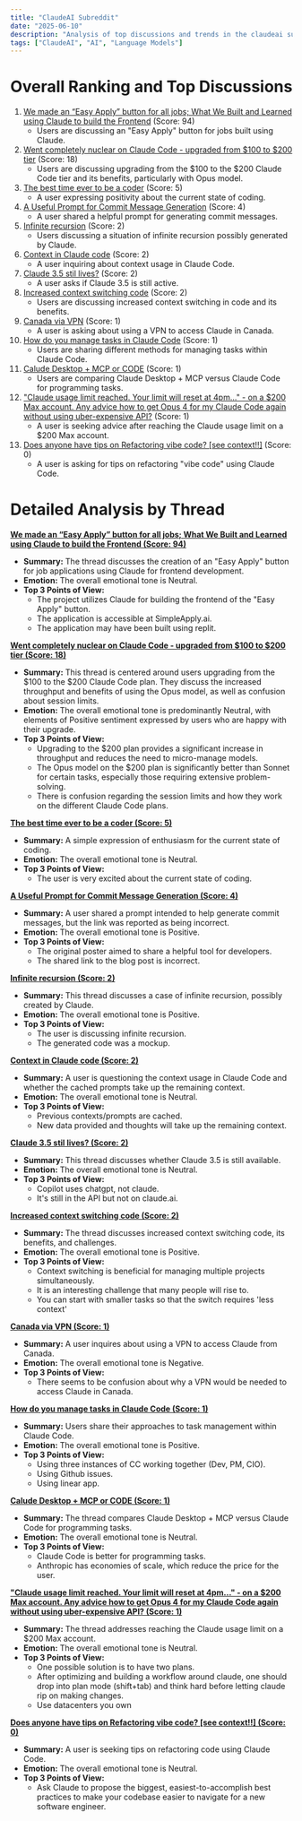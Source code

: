 ```yaml
---
title: "ClaudeAI Subreddit"
date: "2025-06-10"
description: "Analysis of top discussions and trends in the claudeai subreddit"
tags: ["ClaudeAI", "AI", "Language Models"]
---
```


# Overall Ranking and Top Discussions
1.  [We made an “Easy Apply” button for all jobs; What We Built and Learned using Claude to build the Frontend](https://www.reddit.com/gallery/1l843zr) (Score: 94)
    *   Users are discussing an "Easy Apply" button for jobs built using Claude.
2.  [Went completely nuclear on Claude Code - upgraded from $100 to $200 tier](https://www.reddit.com/r/ClaudeAI/comments/1l822s7/went_completely_nuclear_on_claude_code_upgraded/) (Score: 18)
    *   Users are discussing upgrading from the $100 to the $200 Claude Code tier and its benefits, particularly with Opus model.
3.  [The best time ever to be a coder](https://www.reddit.com/r/ClaudeAI/comments/1l84zrx/the_best_time_ever_to_be_a_coder/) (Score: 5)
    *   A user expressing positivity about the current state of coding.
4.  [A Useful Prompt for Commit Message Generation](https://www.reddit.com/r/ClaudeAI/comments/1l82cud/a_useful_prompt_for_commit_message_generation/) (Score: 4)
    *   A user shared a helpful prompt for generating commit messages.
5.  [Infinite recursion](https://www.reddit.com/gallery/1l85f0n) (Score: 2)
    *   Users discussing a situation of infinite recursion possibly generated by Claude.
6.  [Context in Claude code](https://www.reddit.com/r/ClaudeAI/comments/1l82ybl/context_in_claude_code/) (Score: 2)
    *   A user inquiring about context usage in Claude Code.
7.  [Claude 3.5 stil lives?](https://www.reddit.com/r/ClaudeAI/comments/1l843ju/claude_35_stil_lives/) (Score: 2)
    *   A user asks if Claude 3.5 is still active.
8.  [Increased context switching code](https://www.reddit.com/r/ClaudeAI/comments/1l84n9k/increased_context_switching_code/) (Score: 2)
    *   Users are discussing increased context switching in code and its benefits.
9.  [Canada via VPN](https://www.reddit.com/r/ClaudeAI/comments/1l82m90/canada_via_vpn/) (Score: 1)
    *   A user is asking about using a VPN to access Claude in Canada.
10. [How do you manage tasks in Claude Code](https://www.reddit.com/r/ClaudeAI/comments/1l8341h/how_do_you_manage_tasks_in_claude_code/) (Score: 1)
    *   Users are sharing different methods for managing tasks within Claude Code.
11. [Calude Desktop + MCP or CODE](https://www.reddit.com/r/ClaudeAI/comments/1l83r8q/calude_desktop_mcp_or_code/) (Score: 1)
    *   Users are comparing Claude Desktop + MCP versus Claude Code for programming tasks.
12. ["Claude usage limit reached. Your limit will reset at 4pm..." - on a $200 Max account. Any advice how to get Opus 4 for my Claude Code again without using uber-expensive API?](https://www.reddit.com/r/ClaudeAI/comments/1l84s48/claude_usage_limit_reached_your_limit_will_reset/) (Score: 1)
    *   A user is seeking advice after reaching the Claude usage limit on a $200 Max account.
13. [Does anyone have tips on Refactoring vibe code? [see context!!]](https://www.reddit.com/r/ClaudeAI/comments/1l82vbs/does_anyone_have_tips_on_refactoring_vibe_code/) (Score: 0)
    *   A user is asking for tips on refactoring "vibe code" using Claude Code.

# Detailed Analysis by Thread
**[We made an “Easy Apply” button for all jobs; What We Built and Learned using Claude to build the Frontend (Score: 94)](https://www.reddit.com/gallery/1l843zr)**
*  **Summary:** The thread discusses the creation of an "Easy Apply" button for job applications using Claude for frontend development.
*  **Emotion:** The overall emotional tone is Neutral.
*  **Top 3 Points of View:**
    *   The project utilizes Claude for building the frontend of the "Easy Apply" button.
    *   The application is accessible at SimpleApply.ai.
    *   The application may have been built using replit.

**[Went completely nuclear on Claude Code - upgraded from $100 to $200 tier (Score: 18)](https://www.reddit.com/r/ClaudeAI/comments/1l822s7/went_completely_nuclear_on_claude_code_upgraded/)**
*  **Summary:**  This thread is centered around users upgrading from the $100 to the $200 Claude Code plan. They discuss the increased throughput and benefits of using the Opus model, as well as confusion about session limits.
*  **Emotion:** The overall emotional tone is predominantly Neutral, with elements of Positive sentiment expressed by users who are happy with their upgrade.
*  **Top 3 Points of View:**
    *   Upgrading to the $200 plan provides a significant increase in throughput and reduces the need to micro-manage models.
    *   The Opus model on the $200 plan is significantly better than Sonnet for certain tasks, especially those requiring extensive problem-solving.
    *   There is confusion regarding the session limits and how they work on the different Claude Code plans.

**[The best time ever to be a coder (Score: 5)](https://www.reddit.com/r/ClaudeAI/comments/1l84zrx/the_best_time_ever_to_be_a_coder/)**
*  **Summary:** A simple expression of enthusiasm for the current state of coding.
*  **Emotion:** The overall emotional tone is Neutral.
*  **Top 3 Points of View:**
    *   The user is very excited about the current state of coding.

**[A Useful Prompt for Commit Message Generation (Score: 4)](https://www.reddit.com/r/ClaudeAI/comments/1l82cud/a_useful_prompt_for_commit_message_generation/)**
*  **Summary:**  A user shared a prompt intended to help generate commit messages, but the link was reported as being incorrect.
*  **Emotion:** The overall emotional tone is Positive.
*  **Top 3 Points of View:**
    *   The original poster aimed to share a helpful tool for developers.
    *   The shared link to the blog post is incorrect.

**[Infinite recursion (Score: 2)](https://www.reddit.com/gallery/1l85f0n)**
*  **Summary:** This thread discusses a case of infinite recursion, possibly created by Claude.
*  **Emotion:** The overall emotional tone is Positive.
*  **Top 3 Points of View:**
    *   The user is discussing infinite recursion.
    *   The generated code was a mockup.

**[Context in Claude code (Score: 2)](https://www.reddit.com/r/ClaudeAI/comments/1l82ybl/context_in_claude_code/)**
*  **Summary:** A user is questioning the context usage in Claude Code and whether the cached prompts take up the remaining context.
*  **Emotion:** The overall emotional tone is Neutral.
*  **Top 3 Points of View:**
    *   Previous contexts/prompts are cached.
    *   New data provided and thoughts will take up the remaining context.

**[Claude 3.5 stil lives? (Score: 2)](https://www.reddit.com/r/ClaudeAI/comments/1l843ju/claude_35_stil_lives/)**
*  **Summary:** This thread discusses whether Claude 3.5 is still available.
*  **Emotion:** The overall emotional tone is Neutral.
*  **Top 3 Points of View:**
    *   Copilot uses chatgpt, not claude.
    *   It's still in the API but not on claude.ai.

**[Increased context switching code (Score: 2)](https://www.reddit.com/r/ClaudeAI/comments/1l84n9k/increased_context_switching_code/)**
*  **Summary:** The thread discusses increased context switching code, its benefits, and challenges.
*  **Emotion:** The overall emotional tone is Positive.
*  **Top 3 Points of View:**
    *   Context switching is beneficial for managing multiple projects simultaneously.
    *   It is an interesting challenge that many people will rise to.
    *   You can start with smaller tasks so that the switch requires 'less context'

**[Canada via VPN (Score: 1)](https://www.reddit.com/r/ClaudeAI/comments/1l82m90/canada_via_vpn/)**
*  **Summary:** A user inquires about using a VPN to access Claude from Canada.
*  **Emotion:** The overall emotional tone is Negative.
*  **Top 3 Points of View:**
    *   There seems to be confusion about why a VPN would be needed to access Claude in Canada.

**[How do you manage tasks in Claude Code (Score: 1)](https://www.reddit.com/r/ClaudeAI/comments/1l8341h/how_do_you_manage_tasks_in_claude_code/)**
*  **Summary:**  Users share their approaches to task management within Claude Code.
*  **Emotion:** The overall emotional tone is Positive.
*  **Top 3 Points of View:**
    *   Using three instances of CC working together (Dev, PM, CIO).
    *   Using Github issues.
    *   Using linear app.

**[Calude Desktop + MCP or CODE (Score: 1)](https://www.reddit.com/r/ClaudeAI/comments/1l83r8q/calude_desktop_mcp_or_code/)**
*  **Summary:** The thread compares Claude Desktop + MCP versus Claude Code for programming tasks.
*  **Emotion:** The overall emotional tone is Neutral.
*  **Top 3 Points of View:**
    *   Claude Code is better for programming tasks.
    *   Anthropic has economies of scale, which reduce the price for the user.

**["Claude usage limit reached. Your limit will reset at 4pm..." - on a $200 Max account. Any advice how to get Opus 4 for my Claude Code again without using uber-expensive API? (Score: 1)](https://www.reddit.com/r/ClaudeAI/comments/1l84s48/claude_usage_limit_reached_your_limit_will_reset/)**
*  **Summary:** The thread addresses reaching the Claude usage limit on a $200 Max account.
*  **Emotion:** The overall emotional tone is Neutral.
*  **Top 3 Points of View:**
    *   One possible solution is to have two plans.
    *   After optimizing and building a workflow around claude, one should drop into plan mode (shift+tab) and think hard before letting claude rip on making changes.
    *   Use datacenters you own

**[Does anyone have tips on Refactoring vibe code? [see context!!] (Score: 0)](https://www.reddit.com/r/ClaudeAI/comments/1l82vbs/does_anyone_have_tips_on_refactoring_vibe_code/)**
*  **Summary:** A user is seeking tips on refactoring code using Claude Code.
*  **Emotion:** The overall emotional tone is Neutral.
*  **Top 3 Points of View:**
    *   Ask Claude to propose the biggest, easiest-to-accomplish best practices to make your codebase easier to navigate for a new software engineer.
